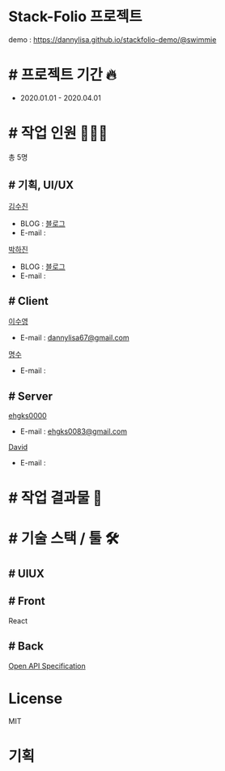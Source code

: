 # Stack-Folio 프로젝트

demo : https://dannylisa.github.io/stackfolio-demo/@swimmie

# # 프로젝트 기간 🔥

- 2020.01.01 - 2020.04.01

# # 작업 인원 🧑🏻‍💻

총 5명

## # 기획, UI/UX

[김수진]()

- BLOG : [블로그](블로그링크)
- E-mail :

[박하진]()

- BLOG : [블로그](블로그링크)
- E-mail :

## # Client

[이수영](https://github.com/dannylisa)

- E-mail : dannylisa67@gmail.com

[명수](https://github.com/)

- E-mail :

## # Server

[ehgks0000](https://github.com/ehgks0000)

- E-mail : ehgks0083@gmail.com

[David](https://github.com/dpjungmin)

- E-mail :

# # 작업 결과물 🎥

# # 기술 스택 / 툴 🛠

## # UIUX

## # Front

React

## # Back

[Open API Specification](https://app.swaggerhub.com/apis/dpjungmin/StackFolio/1.0)

# License

MIT

# 기획

